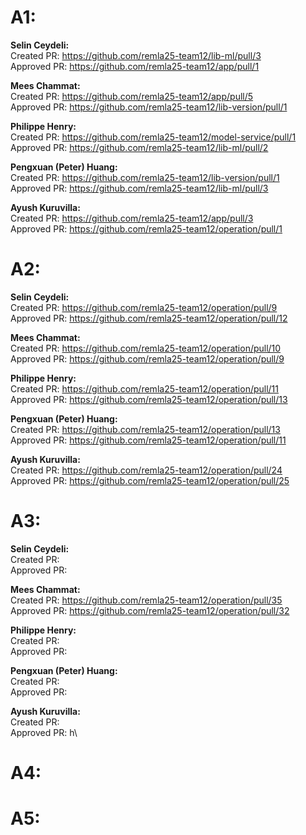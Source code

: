 # A1:

**Selin Ceydeli:** \
Created PR: https://github.com/remla25-team12/lib-ml/pull/3 \
Approved PR: https://github.com/remla25-team12/app/pull/1


**Mees Chammat:**\
Created PR: https://github.com/remla25-team12/app/pull/5 \
Approved PR: https://github.com/remla25-team12/lib-version/pull/1


**Philippe Henry:**\
Created PR: https://github.com/remla25-team12/model-service/pull/1 \
Approved PR: https://github.com/remla25-team12/lib-ml/pull/2


**Pengxuan (Peter) Huang:**\
Created PR: https://github.com/remla25-team12/lib-version/pull/1 \
Approved PR: https://github.com/remla25-team12/lib-ml/pull/3


**Ayush Kuruvilla:**\
Created PR: https://github.com/remla25-team12/app/pull/3 \
Approved PR: https://github.com/remla25-team12/operation/pull/1


# A2:

**Selin Ceydeli:** \
Created PR: https://github.com/remla25-team12/operation/pull/9 \
Approved PR: https://github.com/remla25-team12/operation/pull/12


**Mees Chammat:**\
Created PR: https://github.com/remla25-team12/operation/pull/10 \
Approved PR: https://github.com/remla25-team12/operation/pull/9


**Philippe Henry:**\
Created PR: https://github.com/remla25-team12/operation/pull/11 \
Approved PR: https://github.com/remla25-team12/operation/pull/13


**Pengxuan (Peter) Huang:**\
Created PR: https://github.com/remla25-team12/operation/pull/13 \
Approved PR: https://github.com/remla25-team12/operation/pull/11


**Ayush Kuruvilla:**\
Created PR: https://github.com/remla25-team12/operation/pull/24 \
Approved PR: https://github.com/remla25-team12/operation/pull/25


# A3:
**Selin Ceydeli:** \
Created PR:  \
Approved PR: 


**Mees Chammat:**\
Created PR: https://github.com/remla25-team12/operation/pull/35 \
Approved PR: https://github.com/remla25-team12/operation/pull/32


**Philippe Henry:**\
Created PR: \
Approved PR: 


**Pengxuan (Peter) Huang:**\
Created PR:  \
Approved PR: 


**Ayush Kuruvilla:**\
Created PR: \
Approved PR: h\


# A4:

# A5:
